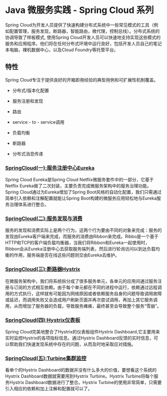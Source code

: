 # Java 微服务实践 - Spring Cloud 系列

Spring Cloud为开发人员提供了快速构建分布式系统中一些常见模式的工具（例如配置管理，服务发现，断路器，智能路由，微代理，控制总线）。分布式系统的协调导致了样板模式, 使用Spring Cloud开发人员可以快速地支持实现这些模式的服务和应用程序。他们将在任何分布式环境中运行良好，包括开发人员自己的笔记本电脑，裸机数据中心，以及Cloud Foundry等托管平台。

## 特性

Spring Cloud专注于提供良好的开箱即用经验的典型用例和可扩展性机制覆盖。

- 分布式/版本化配置

- 服务注册和发现

- 路由

- service - to - service调用

- 负载均衡

- 断路器

- 分布式消息传递

### [SpringCloud(一):服务注册中心Eureka](https://www.kcaogen.com/blog/info/20)

Spring Cloud Eureka是Spring Cloud Netflix微服务套件中的一部分，它基于Netflix Eureka做了二次封装，主要负责完成微服务架构中的服务治理功能。Spring Cloud通过为Eureka增加了Spring Boot风格的自动化配置，我们只需通过简单引入依赖和注解配置就能让Spring Boot构建的微服务应用轻松地与Eureka服务治理体系进行整合。

### [SpringCloud(二):服务发现与消费](https://www.kcaogen.com/blog/info/21)

服务的发现和消费实际上是两个行为，这两个行为要由不同的对象来完成：服务的发现由Eureka客户端来完成，而服务的消费由Ribbon来完成。Ribbo是一个基于HTTP和TCP的客户端负载均衡器，当我们将Ribbon和Eureka一起使用时，Ribbon会从Eureka注册中心去获取服务端列表，然后进行轮询访问以到达负载均衡的作用，服务端是否在线这些问题则交由Eureka去维护。

### [SpringCloud(三):断路器Hystrix](https://www.kcaogen.com/blog/info/22)

在微服务架构中，我们将系统拆分成了很多服务单元，各单元的应用间通过服务注册与订阅的方式相互依赖。由于每个单元都在不同的进程中运行，依赖通过远程调用的方式执行，这样就有可能因为网络原因或者依赖服务自身的问题导致调用故障或延迟，而调用失败又会造成用户刷新页面并再次尝试调用，再加上其它服务调用，从而增加了服务器的负载，导致服务瘫痪，最终甚至会导致整个服务“雪崩”。

### [SpringCloud(四):Hystrix仪表板](https://www.kcaogen.com/blog/info/23)

Spring Cloud完美地整合了Hystrix的仪表板组件Hystrix Dashboard,它主要用来实时监控Hystrix的各项指标信息。通过Hystrix Dashboard反馈的实时信息，可以帮助我们快速发现系统中存在的问题，从而及时地采取应对措施。

### [SpringCloud(五):Turbine集群监控](https://www.kcaogen.com/blog/info/24)

看单个的Hystrix Dashboard的数据并没有什么多大的价值，要想看这个系统的Hystrix Dashboard数据就需要用到Hystrix Turbine。Hystrix Turbine将每个服务Hystrix Dashboard数据进行了整合。Hystrix Turbine的使用非常简单，只需要引入相应的依赖和加上注解和配置就可以了。